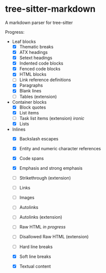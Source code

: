 # tree-sitter-markdown
A markdown parser for tree-sitter

Progress:
* Leaf blocks
  * [x] Thematic breaks
  * [x] ATX headings
  * [x] Setext headings
  * [x] Indented code blocks
  * [x] Fenced code blocks
  * [x] HTML blocks 
  * [ ] Link reference definitions
  * [x] Paragraphs
  * [x] Blank lines
  * [ ] Tables (extension)
* Container blocks
  * [x] Block quotes
  * [x] List items
  * [ ] Task list items (extension) *ironic*
  * [x] Lists
* Inlines
  * [x] Backslash escapes
  * [x] Entity and numeric character references
  * [x] Code spans
  * [x] Emphasis and strong emphasis
  * [ ] Strikethrough (extension)
  * [ ] Links
  * [ ] Images
  * [ ] Autolinks
  * [ ] Autolinks (extension)
  * [ ] Raw HTML *in progress*
  * [ ] Disallowed Raw HTML (extension)
  * [ ] Hard line breaks
  * [x] Soft line breaks
  * [x] Textual content

